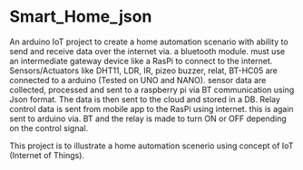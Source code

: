 # Smart_Home_json
An arduino IoT project to create a home automation scenario with ability to send and receive data over the internet via. a bluetooth module. must use an intermediate gateway device like a RasPi to connect to the internet.
Sensors/Actuators like DHT11, LDR, IR, pizeo buzzer, relat, BT-HC05 are connected to a arduino (Tested on UNO and NANO).
sensor data are collected, processed and sent to a raspberry pi via BT communication using Json format. 
The data is then sent to the cloud and stored in a DB.
Relay control data is sent from mobile app to the RasPi using internet. this is again sent to arduino via. BT and the relay is made to turn ON or OFF depending on the control signal.

This project is to illustrate a home automation scenerio using concept of IoT (Internet of Things).
